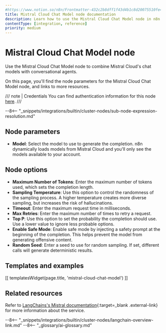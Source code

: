 ```yaml
---
#https://www.notion.so/n8n/Frontmatter-432c2b8dff1f43d4b1c8d20075510fe4
title: Mistral Cloud Chat Model node documentation
description: Learn how to use the Mistral Cloud Chat Model node in n8n. Follow technical documentation to integrate Mistral Cloud Chat Model node into your workflows.
contentType: [integration, reference]
priority: medium
---
```


# Mistral Cloud Chat Model node

Use the Mistral Cloud Chat Model node to combine Mistral Cloud's chat models with conversational agents.

On this page, you'll find the node parameters for the Mistral Cloud Chat Model node, and links to more resources.

/// note | Credentials
You can find authentication information for this node [here](/integrations/builtin/credentials/mistral.md).
///

--8<-- "_snippets/integrations/builtin/cluster-nodes/sub-node-expression-resolution.md"

## Node parameters

* **Model**: Select the model to use to generate the completion. n8n dynamically loads models from Mistral Cloud and you'll only see the models available to your account.

## Node options

* **Maximum Number of Tokens**: Enter the maximum number of tokens used, which sets the completion length.
* **Sampling Temperature**: Use this option to control the randomness of the sampling process. A higher temperature creates more diverse sampling, but increases the risk of hallucinations.
* **Timeout**: Enter the maximum request time in milliseconds.
* **Max Retries**: Enter the maximum number of times to retry a request.
* **Top P**: Use this option to set the probability the completion should use. Use a lower value to ignore less probable options. 
* **Enable Safe Mode**: Enable safe mode by injecting a safety prompt at the beginning of the completion. This helps prevent the model from generating offensive content.
* **Random Seed**: Enter a seed to use for random sampling. If set, different calls will generate deterministic results.

## Templates and examples

<!-- see https://www.notion.so/n8n/Pull-in-templates-for-the-integrations-pages-37c716837b804d30a33b47475f6e3780 -->
[[ templatesWidget(page.title, 'mistral-cloud-chat-model') ]]

## Related resources

Refer to [LangChains's Mistral documentation](https://js.langchain.com/docs/integrations/chat/mistral){:target=_blank .external-link} for more information about the service.

--8<-- "_snippets/integrations/builtin/cluster-nodes/langchain-overview-link.md"
--8<-- "_glossary/ai-glossary.md"
